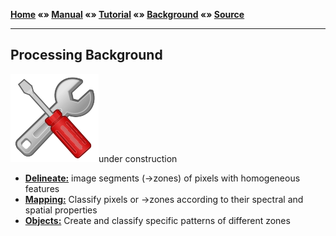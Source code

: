 **[Home](../README.md) «» [Manual](../manual/README.md) «» [Tutorial](../tutorial/README.md) «» [Background](../background/README.md) «» [Source](../source)**

------

## Processing Background

![](../images/tools.png)under construction

- [**Delineate:**](1_Delineate.md) image segments (→zones) of pixels with homogeneous features
- [**Mapping:**](2_Mapping.md) Classify pixels or →zones according to their spectral and spatial properties
- [**Objects:**](3_Objects.md) Create and classify specific patterns of different zones
